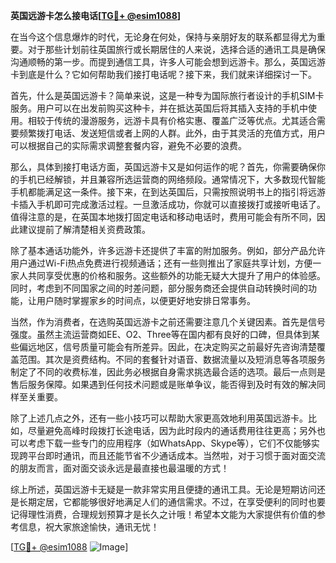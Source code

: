 **英国远游卡怎么接电话[[TG💪+ @esim1088](https://t.me/s/esim1088)]**

在当今这个信息爆炸的时代，无论身在何处，保持与亲朋好友的联系都显得尤为重要。对于那些计划前往英国旅行或长期居住的人来说，选择合适的通讯工具是确保沟通顺畅的第一步。而提到通信工具，许多人可能会想到远游卡。那么，英国远游卡到底是什么？它如何帮助我们接打电话呢？接下来，我们就来详细探讨一下。

首先，什么是英国远游卡？简单来说，这是一种专为国际旅行者设计的手机SIM卡服务。用户可以在出发前购买这种卡，并在抵达英国后将其插入支持的手机中使用。相较于传统的漫游服务，远游卡具有价格实惠、覆盖广泛等优点。尤其适合需要频繁拨打电话、发送短信或者上网的人群。此外，由于其灵活的充值方式，用户可以根据自己的实际需求调整套餐内容，避免不必要的浪费。

那么，具体到接打电话方面，英国远游卡又是如何运作的呢？首先，你需要确保你的手机已经解锁，并且兼容所选运营商的网络频段。通常情况下，大多数现代智能手机都能满足这一条件。接下来，在到达英国后，只需按照说明书上的指引将远游卡插入手机即可完成激活过程。一旦激活成功，你就可以直接拨打或接听电话了。值得注意的是，在英国本地拨打固定电话和移动电话时，费用可能会有所不同，因此建议提前了解清楚相关资费政策。

除了基本通话功能外，许多远游卡还提供了丰富的附加服务。例如，部分产品允许用户通过Wi-Fi热点免费进行视频通话；还有一些则推出了家庭共享计划，方便一家人共同享受优惠的价格和服务。这些额外的功能无疑大大提升了用户的体验感。同时，考虑到不同国家之间的时差问题，部分服务商还会提供自动转换时间的功能，让用户随时掌握家乡的时间点，以便更好地安排日常事务。

当然，作为消费者，在选购英国远游卡之前还需要注意几个关键因素。首先是信号强度。虽然主流运营商如EE、O2、Three等在国内都有良好的口碑，但具体到某些偏远地区，信号质量可能会有所差异。因此，在决定购买之前最好先咨询清楚覆盖范围。其次是资费结构。不同的套餐针对语音、数据流量以及短消息等各项服务制定了不同的收费标准，因此务必根据自身需求挑选最合适的选项。最后一点则是售后服务保障。如果遇到任何技术问题或是账单争议，能否得到及时有效的解决同样至关重要。

除了上述几点之外，还有一些小技巧可以帮助大家更高效地利用英国远游卡。比如，尽量避免高峰时段拨打长途电话，因为此时段内的通话费用往往更高；另外也可以考虑下载一些专门的应用程序（如WhatsApp、Skype等），它们不仅能够实现跨平台即时通讯，而且还能节省不少通话成本。当然啦，对于习惯于面对面交流的朋友而言，面对面交谈永远是最直接也最温暖的方式！

综上所述，英国远游卡无疑是一款非常实用且便捷的通讯工具。无论是短期访问还是长期定居，它都能够很好地满足人们的通信需求。不过，在享受便利的同时也要记得理性消费，合理规划预算才是长久之计哦！希望本文能为大家提供有价值的参考信息，祝大家旅途愉快，通讯无忧！

[[TG💪+ @esim1088](https://t.me/s/esim1088) ![Image](https://i.postimg.cc/4NQfJmqS/Snipaste-2025-05-13-00-14-12.png)]